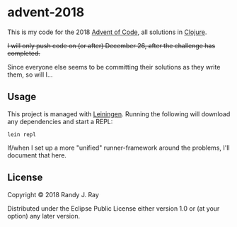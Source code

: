 # advent-2018

This is my code for the 2018 [Advent of Code](https://adventofcode.com/2018), all solutions in [Clojure](https://clojure.org/).

~~I will only push code on (or after) December 26, after the challenge has completed.~~

Since everyone else seems to be committing their solutions as they write them, so will I...

## Usage

This project is managed with [Leiningen](https://leiningen.org/). Running the following will download any dependencies and start a REPL:

```
lein repl
```

If/when I set up a more "unified" runner-framework around the problems, I'll document that here.

## License

Copyright © 2018 Randy J. Ray

Distributed under the Eclipse Public License either version 1.0 or (at your option) any later version.
